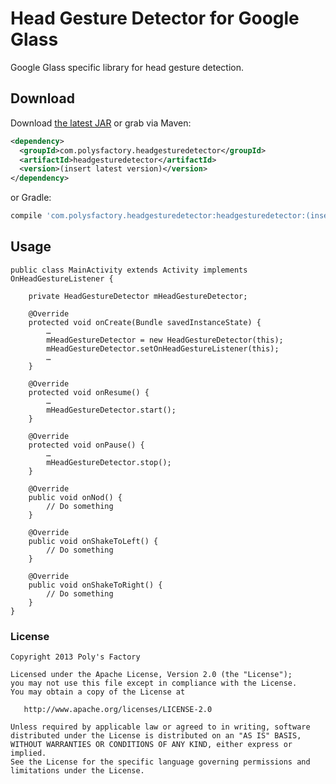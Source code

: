 Head Gesture Detector for Google Glass
===========

Google Glass specific library for head gesture detection.

## Download

Download [the latest JAR][1] or grab via Maven:
```xml
<dependency>
  <groupId>com.polysfactory.headgesturedetector</groupId>
  <artifactId>headgesturedetector</artifactId>
  <version>(insert latest version)</version>
</dependency>
```
or Gradle:
```groovy
compile 'com.polysfactory.headgesturedetector:headgesturedetector:(insert latest version)'
```

## Usage
```
public class MainActivity extends Activity implements OnHeadGestureListener {

    private HeadGestureDetector mHeadGestureDetector;

    @Override
    protected void onCreate(Bundle savedInstanceState) {
        …
        mHeadGestureDetector = new HeadGestureDetector(this);
        mHeadGestureDetector.setOnHeadGestureListener(this);
        …
    }

    @Override
    protected void onResume() {
        …
        mHeadGestureDetector.start();
    }

    @Override
    protected void onPause() {
        …
        mHeadGestureDetector.stop();
    }

    @Override
    public void onNod() {
        // Do something
    }

    @Override
    public void onShakeToLeft() {
        // Do something
    }

    @Override
    public void onShakeToRight() {
        // Do something
    }
}
```

### License
```
Copyright 2013 Poly's Factory

Licensed under the Apache License, Version 2.0 (the "License");
you may not use this file except in compliance with the License.
You may obtain a copy of the License at

   http://www.apache.org/licenses/LICENSE-2.0

Unless required by applicable law or agreed to in writing, software
distributed under the License is distributed on an "AS IS" BASIS,
WITHOUT WARRANTIES OR CONDITIONS OF ANY KIND, either express or implied.
See the License for the specific language governing permissions and
limitations under the License.
```

[1]: http://repository.sonatype.org/service/local/artifact/maven/redirect?r=central-proxy&g=com.polysfactory.headgesturedetector&a=headgesturedetector&v=LATEST
